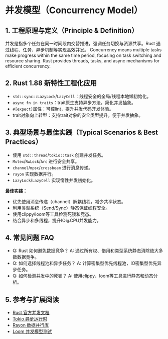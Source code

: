 # 并发模型（Concurrency Model）

## 1. 工程原理与定义（Principle & Definition）

并发是指多个任务在同一时间段内交替推进，强调任务切换与资源共享。Rust 通过线程、任务、异步机制等实现高效并发。
Concurrency means multiple tasks make progress within the same time period, focusing on task switching and resource sharing. Rust provides threads, tasks, and async mechanisms for efficient concurrency.

## 2. Rust 1.88 新特性工程化应用

- `std::sync::LazyLock`/`LazyCell`：线程安全的全局/线程本地懒初始化。
- `async fn in traits`：trait原生支持异步方法，简化并发抽象。
- `#[expect]`属性：可控lint，提升并发代码开发体验。
- trait对象向上转型：支持trait对象的安全类型提升，便于并发抽象。

## 3. 典型场景与最佳实践（Typical Scenarios & Best Practices）

- 使用 `std::thread`/`tokio::task` 创建并发任务。
- `Mutex`/`RwLock`/`Arc` 进行安全共享。
- `channel`/`mpsc`/`crossbeam` 进行消息传递。
- `rayon` 实现数据并行。
- `LazyLock`/`LazyCell` 实现惰性并发初始化。

**最佳实践：**

- 优先使用消息传递（channel）解耦线程，减少共享状态。
- 利用类型系统（Send/Sync）静态保证线程安全。
- 使用clippy/loom等工具检测死锁和竞态。
- 结合异步和多线程，提升IO与CPU并发能力。

## 4. 常见问题 FAQ

- Q: Rust 如何避免数据竞争？
  A: 通过所有权、借用和类型系统静态消除绝大多数数据竞争。
- Q: 如何选择线程池和异步任务？
  A: 计算密集型优先线程池，IO密集型优先异步任务。
- Q: 如何检测并发中的死锁？
  A: 使用clippy、loom等工具进行静态和动态分析。

## 5. 参考与扩展阅读

- [Rust 官方并发文档](https://doc.rust-lang.org/book/ch16-00-concurrency.html)
- [Tokio 异步运行时](https://tokio.rs/)
- [Rayon 数据并行库](https://github.com/rayon-rs/rayon)
- [Loom 并发模型测试](https://github.com/tokio-rs/loom)
